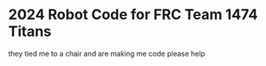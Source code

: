 # 2024 Robot Code for FRC Team 1474 Titans

they tied me to a chair and are making me code please help